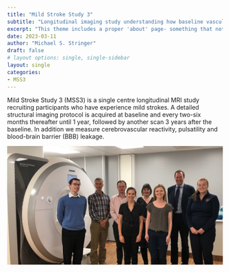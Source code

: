 ```yaml
---
title: "Mild Stroke Study 3"
subtitle: "Longitudinal imaging study understanding how baseline vascular dysfunctions influence how tissue evolves over one and three years"
excerpt: "This theme includes a proper 'about' page- something that not a lot of Hugo themes provide! This page is meant to compliment your homepage. A good about page lets you keep your homepage brief and inviting, while still giving you the space to give your visitors the 'cooks tour' of your site."
date: 2023-03-11
author: "Michael S. Stringer"
draft: false
# layout options: single, single-sidebar
layout: single
categories:
- MSS3
---
```


Mild Stroke Study 3 (MSS3) is a single centre longitudinal MRI study recruiting participants who have experience mild strokes. A detailed structural imaging protocol is acquired at baseline and every two-six months thereafter until 1 year, followed by another scan 3 years after the baseline. In addition we measure cerebrovascular reactivity, pulsatility and blood-brain barrier (BBB) leakage.

![](featured.jpg)